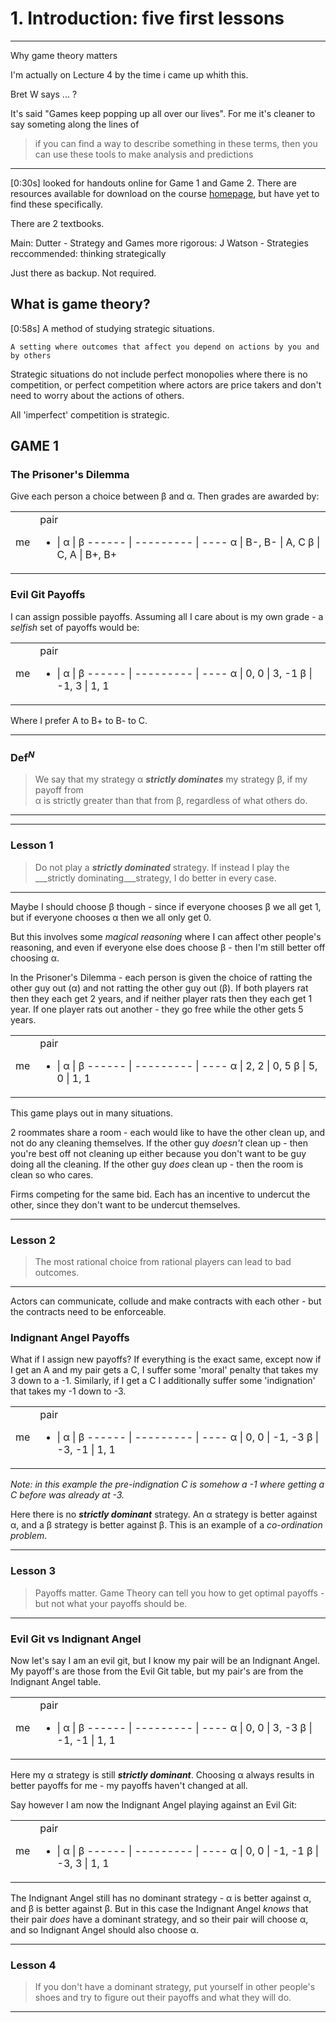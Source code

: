 # 1. Introduction: five first lessons

---
Why game theory matters

I'm actually on Lecture 4 by the time i came up whith this.

Bret W says ... ?

It's said "Games keep popping up all over our lives". For me it's cleaner to say someting along the lines of 
> if you can find a way to describe something in these terms, then you can use these tools to make analysis and predictions
---

[0:30s] looked for handouts online for Game 1 and Game 2. There are resources available for download on the course [homepage](https://oyc.yale.edu/economics/econ-159), but have yet to find these specifically.

There are 2 textbooks. 

Main: Dutter - Strategy and Games
more rigorous: J Watson - Strategies
reccommended: thinking strategically

Just there as backup. Not required.

## What is game theory?

[0:58s] A method of studying strategic situations.

```A setting where outcomes that affect you depend on actions by you and by others```

Strategic situations do not include perfect monopolies where there is no competition, or perfect competition where actors are price takers and don't need to worry about the actions of others.

All 'imperfect' competition is strategic.

## GAME 1
### The Prisoner's Dilemma  

Give each person a choice between &#0946; and &#0945;. Then grades are awarded by:  

<table>
<tr><td>me</td>
<td>
pair<br>  

   -   | &#0945; | &#0946;
------ | --------- | ----
&#0945; | B-, B- | A, C
&#0946; | C, A | B+, B+

</td></tr>
</table>  

### Evil Git Payoffs  

I can assign possible payoffs. Assuming all I care about is my own grade - a _selfish_ set of payoffs would be:

<table>
<tr><td>me</td>
<td>
pair<br>  

   -   | &#0945; | &#0946;
------ | --------- | ----
&#0945; | 0, 0 | 3, -1
&#0946; | -1, 3 | 1, 1

</td></tr>
</table>  

Where I prefer A to B+ to B- to C.  

---
### Def<sup>_N_</sup>  
> We say that my strategy &#0945; ___strictly dominates___  my strategy &#0946;, if my payoff from  
> &#0945; is strictly greater than that from &#0946;, regardless of what others do.
---
  

---
### Lesson 1  
> Do not play a ___strictly dominated___ strategy. If instead I play the ___strictly dominating___strategy, I do better in every case.
---

Maybe I should choose &#0946; though - since if everyone chooses &#0946; we all get 1, but if everyone chooses &#0945; then we all only get 0. 

But this involves some _magical reasoning_ where I can affect other people's reasoning, and even if everyone else does choose &#0946; - then I'm still better off choosing &#0945;.

In the Prisoner's Dilemma - each person is given the choice of ratting the other guy out (&#0945;) and not ratting the other guy out (&#0946;). If both players rat then they each get 2 years, and if neither player rats then they each get 1 year. If one player rats out another - they go free while the other gets 5 years.


<table>
<tr><td>me</td>
<td>
pair<br>  

   -   | &#0945; | &#0946;
------ | --------- | ----
&#0945; | 2, 2 | 0, 5
&#0946; | 5, 0 | 1, 1

</td></tr>
</table>  

This game plays out in many situations.

2 roommates share a room - each would like to have the other clean up, and not do any cleaning themselves. If the other guy _doesn't_ clean up - then you're best off not cleaning up either because you don't want to be guy doing all the cleaning. If the other guy _does_ clean up - then the room is clean so who cares. 

Firms competing for the same bid. Each has an incentive to undercut the other, since they don't want to be undercut themselves.

---
### Lesson 2  
> The most rational choice from rational players can lead to bad outcomes.
---  

Actors can communicate, collude and make contracts with each other - but the contracts need to be enforceable. 

### Indignant Angel Payoffs  

What if I assign new payoffs? If everything is the exact same, except now if I get an A and my pair gets a C, I suffer some 'moral' penalty that takes my 3 down to a -1. Similarly, if I get a C I additionally suffer some 'indignation' that takes my -1 down to -3.

<table>
<tr><td>me</td>
<td>
pair<br>  

   -   | &#0945; | &#0946;
------ | --------- | ----
&#0945; | 0, 0 | -1, -3
&#0946; | -3, -1 | 1, 1

</td></tr>
</table>  

_Note: in this example the pre-indignation C is somehow a -1 where getting a C before was already at -3._

Here there is no ___strictly dominant___ strategy. An &#945; strategy is better against &#945;, and a &#946; strategy is better against &#946;. This is an example of a _co-ordination problem_.  


---
### Lesson 3 
> Payoffs matter. Game Theory can tell you how to get optimal payoffs - but not what your payoffs should be.
---  

### Evil Git vs Indignant Angel  

Now let's say I am an evil git, but I know my pair will be an Indignant Angel. My payoff's are those from the Evil Git table, but my pair's are from the Indignant Angel table.

<table>
<tr><td>me</td>
<td>
pair<br>  

   -   | &#0945; | &#0946;
------ | --------- | ----
&#0945; | 0, 0 | 3, -3
&#0946; | -1, -1 | 1, 1

</td></tr>
</table>  

Here my &#945; strategy is still ___strictly dominant___. Choosing &#945; always results in better payoffs for me - my payoffs haven't changed at all.  

Say however I am now the Indignant Angel playing against an Evil Git:  


<table>
<tr><td>me</td>
<td>
pair<br>  

   -   | &#0945; | &#0946;
------ | --------- | ----
&#0945; | 0, 0 | -1, -1
&#0946; | -3, 3 | 1, 1

</td></tr>
</table>  

The Indignant Angel still has no dominant strategy - &#0945; is better against &#0945;, and &#0946; is better against &#0946;. But in this case the Indignant Angel _knows_ that their pair _does_ have a dominant strategy, and so their pair will choose &#0945;, and so Indignant Angel should also choose &#0945;.


---
### Lesson 4 
> If you don't have a dominant strategy, put yourself in other people's shoes and try to figure out their payoffs and what they will do.
---  
